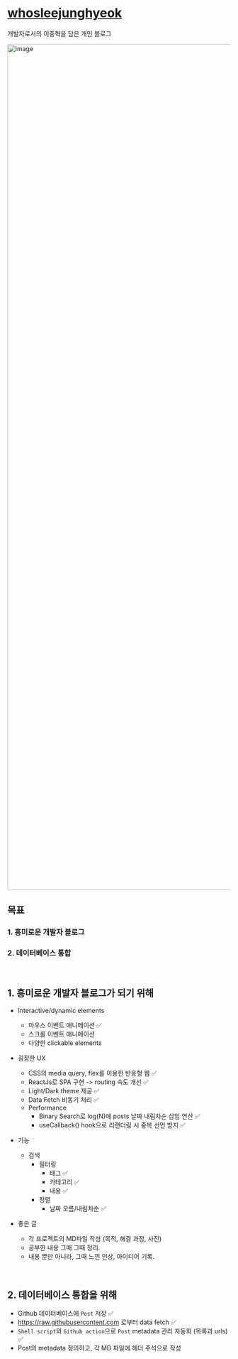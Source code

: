 # [whosleejunghyeok](https://wndgur2.github.io/)  
개발자로서의 이중혁을 담은 개인 블로그  

<img width="1905" alt="image" src="https://github.com/wndgur2/whosleejunghyeok/assets/65120311/e93a2d9e-6c49-4470-9f37-007c14957ac1">


## 목표  
### 1. 흥미로운 개발자 블로그  
### 2. 데이터베이스 통합  

<br/>

## 1. 흥미로운 개발자 블로그가 되기 위해  
- Interactive/dynamic elements  
    - 마우스 이벤트 애니메이션 ✅  
    - 스크롤 이벤트 애니메이션  
    - 다양한 clickable elements  

- 굉장한 UX  
    - CSS의 media query, flex를 이용한 반응형 웹 ✅  
    - ReactJs로 SPA 구현 -> routing 속도 개선 ✅  
    - Light/Dark theme 제공 ✅  
    - Data Fetch 비동기 처리 ✅  
    - Performance  
        - Binary Search로 log(N)에 posts 날짜 내림차순 삽입 연산 ✅  
        - useCallback() hook으로 리랜더링 시 중복 선언 방지 ✅  

- 기능  
    - 검색
        - 필터링  
            - 태그 ✅  
            - 카테고리 ✅  
            - 내용 ✅  
        - 정렬  
            - 날짜 오름/내림차순 ✅  

- 좋은 글
    - 각 프로젝트의 MD파일 작성 (목적, 해결 과정, 사진)  
    - 공부한 내용 그때 그때 정리.  
    - 내용 뿐만 아니라, 그때 느낀 인상, 아이디어 기록.  

<br/>

## 2. 데이터베이스 통합을 위해  
- Github 데이터베이스에 `Post` 저장 ✅  
- https://raw.githubusercontent.com 로부터 data fetch ✅  
- `Shell script`와 `Github action`으로 `Post` metadata 관리 자동화 (목록과 urls) ✅  
- Post의 metadata 정의하고, 각 MD 파일에 헤더 주석으로 작성
